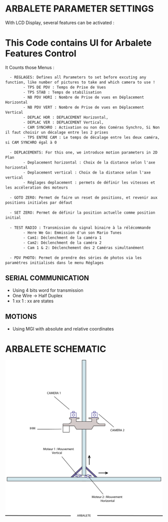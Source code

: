 # ARBALETE PARAMETER SETTINGS

With LCD Display, several features can be activated : 

# This Code contains UI for Arbalete Features Control
It Counts those Menus :

      - REGLAGES: Defines all Parameters to set before excuting any function, like number of pictures to take and which camera to use !
            - TPS DE PDV : Temps de Prise de Vues
            - TPS STAB : Temps de stabilisation
            - NB PDV HORI : Nombre de Prise de vues en Déplacement Horizontal
            - NB PDV VERT : Nombre de Prise de vues en Déplacement Vertical
            - DEPLAC HOR : DEPLACEMENT Horizontal, 
            - DEPLAC VER : DEPLACEMENT Vertical,
            - CAM SYNCHRO : Activation ou non des Coméras Synchro, Si Non il faut choisir un décalage entre les 2 prises
            - TPS ENTRE CAM : Le temps de décalage entre les deux caméra, si CAM SYNCHRO égal à 0 
      
      - DEPLACEMENTS: For this one, we introduce motion parameters in 2D Plan
            - Deplacement horizontal : Choix de la distance selon l'axe horizontal
            - Deplacement vertical : Choix de la distance selon l'axe vertical
            - Réglages deplacement : permets de définir les vitesses et les accéleration des moteurs
      
      - GOTO ZERO: Permet de faire un reset de positions, et revenir aux positions initiales par défaut
    
      - SET ZERO: Permet de définir la position actuelle comme position initial

      - TEST RADIO : Transmission du signal binaire à la rélécommande
            - Here We Go: Emmission d'un son Mario Tunes
            - Cam1: Déclenchment de la caméra 1 
            - Cam2: Déclenchment de la caméra 2
            - Cam 1 & 2: Déclenchement des 2 Caméras simultanément
      
      - PDV PHOTO: Permet de prendre des séries de photos via les paramètres initialisés dans le menu Réglages

## SERIAL COMMUNICATION 
- Using 4 bits word for transmission 
- One Wire -> Half Duplex
- 1 xx 1 : xx are states

## MOTIONS
- Using MGI with absolute and relative coordinates

# ARBALETE SCHEMATIC
<img src="ARBA.png"
     alt="Markdown Monster icon"
     style="float: left; margin-right: 15px;" />
